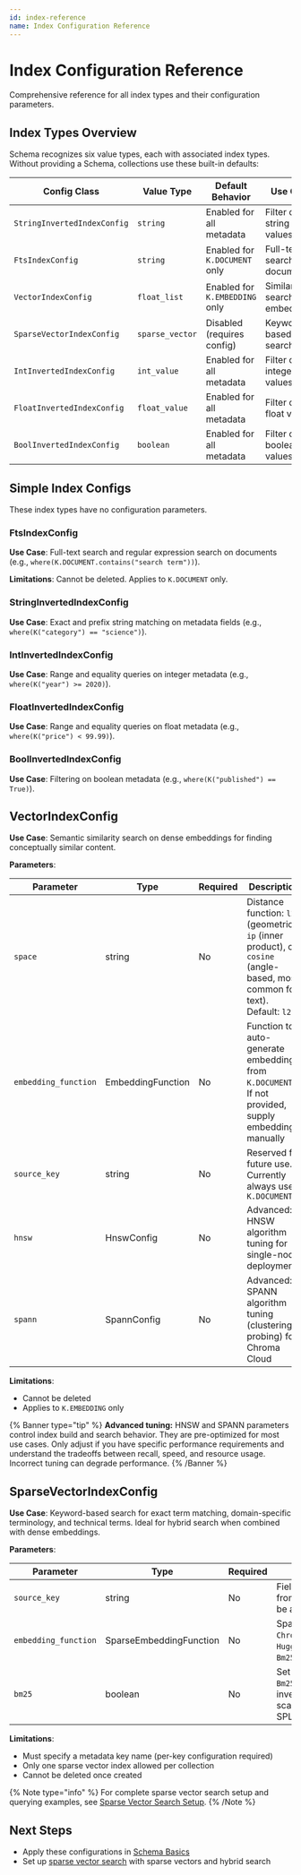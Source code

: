 ```yaml
---
id: index-reference
name: Index Configuration Reference
---
```


# Index Configuration Reference

Comprehensive reference for all index types and their configuration parameters.

## Index Types Overview

Schema recognizes six value types, each with associated index types. Without providing a Schema, collections use these built-in defaults:

| Config Class | Value Type | Default Behavior | Use Case |
|-------------|-----------|------------------|----------|
| `StringInvertedIndexConfig` | `string` | Enabled for all metadata | Filter on string values |
| `FtsIndexConfig` | `string` | Enabled for `K.DOCUMENT` only | Full-text search on documents |
| `VectorIndexConfig` | `float_list` | Enabled for `K.EMBEDDING` only | Similarity search on embeddings |
| `SparseVectorIndexConfig` | `sparse_vector` | Disabled (requires config) | Keyword-based search |
| `IntInvertedIndexConfig` | `int_value` | Enabled for all metadata | Filter on integer values |
| `FloatInvertedIndexConfig` | `float_value` | Enabled for all metadata | Filter on float values |
| `BoolInvertedIndexConfig` | `boolean` | Enabled for all metadata | Filter on boolean values |

## Simple Index Configs

These index types have no configuration parameters.

### FtsIndexConfig

**Use Case**: Full-text search and regular expression search on documents (e.g., `where(K.DOCUMENT.contains("search term"))`).

**Limitations**: Cannot be deleted. Applies to `K.DOCUMENT` only.

### StringInvertedIndexConfig

**Use Case**: Exact and prefix string matching on metadata fields (e.g., `where(K("category") == "science")`).

### IntInvertedIndexConfig

**Use Case**: Range and equality queries on integer metadata (e.g., `where(K("year") >= 2020)`).

### FloatInvertedIndexConfig

**Use Case**: Range and equality queries on float metadata (e.g., `where(K("price") < 99.99)`).

### BoolInvertedIndexConfig

**Use Case**: Filtering on boolean metadata (e.g., `where(K("published") == True)`).

## VectorIndexConfig

**Use Case**: Semantic similarity search on dense embeddings for finding conceptually similar content.

**Parameters**:

| Parameter | Type | Required | Description |
|-----------|------|----------|-------------|
| `space` | string | No | Distance function: `l2` (geometric), `ip` (inner product), or `cosine` (angle-based, most common for text). Default: `l2` |
| `embedding_function` | EmbeddingFunction | No | Function to auto-generate embeddings from `K.DOCUMENT`. If not provided, supply embeddings manually |
| `source_key` | string | No | Reserved for future use. Currently always uses `K.DOCUMENT` |
| `hnsw` | HnswConfig | No | Advanced: HNSW algorithm tuning for single-node deployments |
| `spann` | SpannConfig | No | Advanced: SPANN algorithm tuning (clustering, probing) for Chroma Cloud |

**Limitations**: 
- Cannot be deleted
- Applies to `K.EMBEDDING` only

{% Banner type="tip" %}
**Advanced tuning:** HNSW and SPANN parameters control index build and search behavior. They are pre-optimized for most use cases. Only adjust if you have specific performance requirements and understand the tradeoffs between recall, speed, and resource usage. Incorrect tuning can degrade performance.
{% /Banner %}

## SparseVectorIndexConfig

**Use Case**: Keyword-based search for exact term matching, domain-specific terminology, and technical terms. Ideal for hybrid search when combined with dense embeddings.

**Parameters**:

| Parameter | Type | Required | Description |
|-----------|------|----------|-------------|
| `source_key` | string | No | Field to generate sparse embeddings from. Typically `K.DOCUMENT`, but can be any text field |
| `embedding_function` | SparseEmbeddingFunction | No | Sparse embedding function (e.g., `ChromaCloudSpladeEmbeddingFunction`, `HuggingFaceSparseEmbeddingFunction`, `Bm25EmbeddingFunction`) |
| `bm25` | boolean | No | Set to `true` when using `Bm25EmbeddingFunction` to enable inverse document frequency (IDF) scaling for queries. Not applicable for SPLADE |

**Limitations**:
- Must specify a metadata key name (per-key configuration required)
- Only one sparse vector index allowed per collection
- Cannot be deleted once created

{% Note type="info" %}
For complete sparse vector search setup and querying examples, see [Sparse Vector Search Setup](./sparse-vector-search).
{% /Note %}

## Next Steps

- Apply these configurations in [Schema Basics](./schema-basics)
- Set up [sparse vector search](./sparse-vector-search) with sparse vectors and hybrid search
